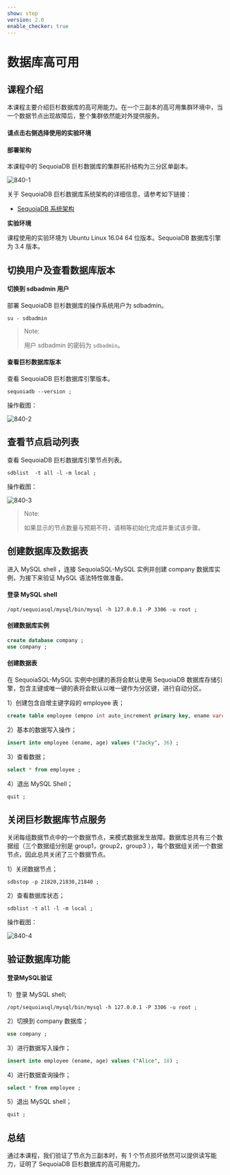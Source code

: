 ```yaml
---
show: step
version: 2.0
enable_checker: true
---
```


# 数据库高可用

## 课程介绍

本课程主要介绍巨杉数据库的高可用能力。在一个三副本的高可用集群环境中，当一个数据节点出现故障后，整个集群依然能对外提供服务。

#### 请点击右侧选择使用的实验环境

#### 部署架构

本课程中的 SequoiaDB 巨杉数据库的集群拓扑结构为三分区单副本。

![840-1](https://doc.shiyanlou.com/courses/1544/1207281/edad10d1fca39ab74e2d0a1c01d34154)

关于 SequoiaDB 巨杉数据库系统架构的详细信息，请参考如下链接：

* [SequoiaDB 系统架构](http://doc.sequoiadb.com/cn/sequoiadb-cat_id-1519649201-edition_id-0)

**实验环境**

课程使用的实验环境为 Ubuntu Linux 16.04 64 位版本。SequoiaDB 数据库引擎为 3.4 版本。

## 切换用户及查看数据库版本

#### 切换到 sdbadmin 用户

部署 SequoiaDB 巨杉数据库的操作系统用户为 sdbadmin。

```shell
su - sdbadmin
```

>Note:
>
>用户 sdbadmin 的密码为 `sdbadmin`。

#### 查看巨杉数据库版本

查看 SequoiaDB 巨杉数据库引擎版本。

```shell
sequoiadb --version ;
```

操作截图：

![840-2](https://doc.shiyanlou.com/courses/1469/1207281/b4082b0d6d6bdf89d229aa713a53759d)

## 查看节点启动列表

查看 SequoiaDB 巨杉数据库引擎节点列表。

```shell
sdblist  -t all -l -m local ;
```

操作截图：

 ![840-3](https://doc.shiyanlou.com/courses/1544/1207281/a10f6d46b7911a7659f95f14453754ff-0)

>Note:
>
>如果显示的节点数量与预期不符，请稍等初始化完成并重试该步骤。

## 创建数据库及数据表

进入 MySQL shell ，连接 SequoiaSQL-MySQL 实例并创建 company 数据库实例，为接下来验证 MySQL 语法特性做准备。

#### 登录 MySQL shell 

```shell
/opt/sequoiasql/mysql/bin/mysql -h 127.0.0.1 -P 3306 -u root ;
```

#### 创建数据库实例

```sql
create database company ;
use company ;
```

#### 创建数据表

在 SequoiaSQL-MySQL 实例中创建的表将会默认使用 SequoiaDB 数据库存储引擎，包含主键或唯一键的表将会默认以唯一键作为分区键，进行自动分区。

1）创建包含自增主键字段的 employee 表；

```sql
create table employee (empno int auto_increment primary key, ename varchar(128), age int) ;
```

2）基本的数据写入操作；

```sql
insert into employee (ename, age) values ("Jacky", 36) ;
```

3）查看数据；

```sql
select * from employee ;
```

4）退出 MySQL Shell；

```sql
quit ;
```

## 关闭巨杉数据库节点服务

关闭每组数据节点中的一个数据节点，来模式数据发生故障。数据库总共有三个数据组（三个数据组分别是 group1，group2，group3 ），每个数据组关闭一个数据节点，因此总共关闭了三个数据节点。

1）关闭数据节点；

```shell
sdbstop -p 21820,21830,21840 ;
```

2）查看数据库状态；

```shell
sdblist -t all -l -m local ;
```

操作截图：

 ![840-4](https://doc.shiyanlou.com/courses/1544/1207281/76472733f70c641f8d9719366c8bf083-0)

## 验证数据库功能

#### 登录MySQL验证

1）登录 MySQL shell;

```shell
/opt/sequoiasql/mysql/bin/mysql -h 127.0.0.1 -P 3306 -u root ;
```

2）切换到 company 数据库；

```sql
use company ;
```

3）进行数据写入操作；

```sql
insert into employee (ename, age) values ("Alice", 18) ;
```

4）进行数据查询操作；

```sql
select * from employee ;
```

5）退出 MySQL shell；

```sql
quit ;
```

## 总结

通过本课程，我们验证了节点为三副本时，有 1 个节点损坏依然可以提供读写能力，证明了 SequoiaDB 巨杉数据库的高可用能力。
